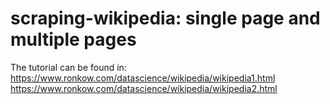 # scraping-wikipedia: single page and multiple pages

The tutorial can be found in:  
https://www.ronkow.com/datascience/wikipedia/wikipedia1.html <br>
https://www.ronkow.com/datascience/wikipedia/wikipedia2.html
